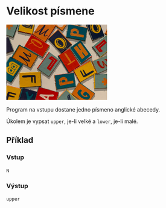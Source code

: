 # Velikost písmene

<img src="cover.webp" height="200" alt="ilustrace"/>

Program na vstupu dostane jedno písmeno anglické abecedy.

Úkolem je vypsat `upper`, je-li velké a `lower`, je-li malé.

## Příklad

### Vstup

```
N
```

### Výstup

```
upper
```
